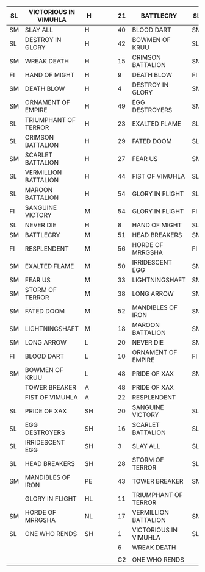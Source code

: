 | SL | VICTORIOUS IN VIMUHLA | H   |  |  |  | 21 | BATTLECRY             | SL | VICTORIOUS IN VIMUHLA  | H   |
|----|-----------------------|-----|--|--|--|----|-----------------------|----|------------------------|-----|
| SM | SLAY ALL              | H   |  |  |  | 40 | BLOOD DART            | SM |  SLAY ALL              | H   |
| SL | DESTROY IN GLORY      | H   |  |  |  | 42 | BOWMEN OF KRUU        | SL | DESTROY IN GLORY       | H   |
| SM | WREAK DEATH           | H   |  |  |  | 15 | CRIMSON BATTALION     | SM |  WREAK DEATH           | H   |
| FI | HAND OF MIGHT         | H   |  |  |  | 9  | DEATH BLOW            | FI | HAND OF MIGHT          | H   |
| SM | DEATH BLOW            | H   |  |  |  | 4  | DESTROY IN GLORY      | SM | DEATH BLOW             | H   |
| SM | ORNAMENT OF EMPIRE    | H   |  |  |  | 49 | EGG DESTROYERS        | SM | ORNAMENT OF EMPIRE     | H   |
| SL | TRIUMPHANT OF TERROR  | H   |  |  |  | 23 | EXALTED FLAME         | SL | TRIUMPHANT OF TERROR   | H   |
| SL | CRIMSON BATTALION     | H   |  |  |  | 29 | FATED DOOM            | SL | CRIMSON BATTALION      | H   |
| SM | SCARLET BATTALION     | H   |  |  |  | 27 | FEAR US               | SM | SCARLET BATTALION      | H   |
| SL | VERMILLION BATTALION  | H   |  |  |  | 44 | FIST OF VIMUHLA       | SL | VERMILLION BATTALION   | H   |
| SL | MAROON BATTALION      | H   |  |  |  | 54 | GLORY IN FLIGHT       | SL |  MAROON BATTALION      | H   |
| FI | SANGUINE VICTORY      | M   |  |  |  | 54 | GLORY IN FLIGHT       | FI | SANGUINE VICTORY       | M   |
| SL | NEVER DIE             | H   |  |  |  | 8  | HAND OF MIGHT         | SL | NEVER DIE              | H   |
| SM | BATTLECRY             | M   |  |  |  | 51 | HEAD BREAKERS         | SM | BATTLECRY              | M   |
| FI | RESPLENDENT           | M   |  |  |  | 56 | HORDE OF MRRGSHA      | FI | RESPLENDENT            | M   |
| SM | EXALTED FLAME         | M   |  |  |  | 50 | IRRIDESCENT EGG       | SM | EXALTED FLAME          | M   |
| SM | FEAR US               | M   |  |  |  | 33 | LIGHTNINGSHAFT        | SM | FEAR US                | M   |
| SM | STORM OF TERROR       | M   |  |  |  | 38 | LONG ARROW            | SM | STORM OF TERROR        | M   |
| SM | FATED DOOM            | M   |  |  |  | 52 | MANDIBLES OF IRON     | SM | FATED DOOM             | M   |
| SM | LIGHTNINGSHAFT        | M   |  |  |  | 18 | MAROON BATTALION      | SM | LIGHTNINGSHAFT         | M   |
| SM | LONG ARROW            | L   |  |  |  | 20 | NEVER DIE             | SM | LONG ARROW             | L   |
| FI | BLOOD DART            | L   |  |  |  | 10 | ORNAMENT OF EMPIRE    | FI | BLOOD DART             | L   |
| SM | BOWMEN OF KRUU        | L   |  |  |  | 48 | PRIDE OF XAX          | SM | BOWMEN OF KRUU         | L   |
|    | TOWER BREAKER         | A   |  |  |  | 48 | PRIDE OF XAX          |    | TOWER BREAKER          | A   |
|    | FIST OF VIMUHLA       | A   |  |  |  | 22 | RESPLENDENT           |    | FIST OF VIMUHLA        | A   |
| SL | PRIDE OF XAX          | SH  |  |  |  | 20 | SANGUINE VICTORY      | SL | PRIDE OF XAX           | SH  |
| SL | EGG DESTROYERS        | SH  |  |  |  | 16 | SCARLET BATTALION     | SL | EGG DESTROYERS         | SH  |
| SL | IRRIDESCENT EGG       | SH  |  |  |  | 3  | SLAY ALL              | SL | IRRIDESCENT EGG        | SH  |
| SL | HEAD BREAKERS         | SH  |  |  |  | 28 | STORM OF TERROR       | SL | HEAD BREAKERS          | SH  |
| SM | MANDIBLES OF IRON     | PE  |  |  |  | 43 | TOWER BREAKER         | SM | MANDIBLES OF IRON      | PE  |
|    | GLORY IN FLIGHT       | HL  |  |  |  | 11 | TRIUMPHANT OF TERROR  |    | GLORY IN FLIGHT        | HL  |
| SM | HORDE OF MRRGSHA      | NL  |  |  |  | 17 | VERMILLION BATTALION  | SM | HORDE OF MRRGSHA       | NL  |
| SL | ONE WHO RENDS         | SH  |  |  |  | 1  | VICTORIOUS IN VIMUHLA | SL | ONE WHO RENDS          | SH  |
|    |                       |     |  |  |  | 6  | WREAK DEATH           |    |                        |     |
|    |                       |     |  |  |  |    |                       |    |                        |     |
|    |                       |     |  |  |  | C2 | ONE WHO RENDS         |
